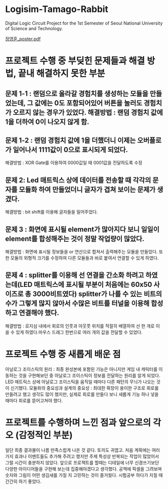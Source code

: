 # Logisim-Tamago-Rabbit
Digital Logic Circuit Project for the 1st Semester of Seoul National University of Science and Technology.

[정영훈_poster.pdf](https://github.com/younghun1124/Logisim-Tamago-Rabbit/files/7804759/_poster.pdf)


# 프로젝트 수행 중 부딪힌 문제들과 해결 방법, 끝내 해결하지 못한 부분
## 문제 1-1 : 랜덤으로 올라갈 경험치를 생성하는 모듈을 만들었는데, 그 값에는 0도 포함되어있어 버튼을 눌러도 경험치가 오르지 않는 경우가 있었다. 해결방법 : 랜덤 경험치 값에 1을 더하여 0이 나오지 않게 함. 
## 문제 1-2 : 랜덤 경험치 값에 1을 더했더니 이제는 오버플로가 일어나서 1111값이 0으로 표시되게 되었다.
해결방법 : XOR Gate를 이용하여 0000값일 때 0001값을 전달하도록 수정
## 문제 2: Led 매트릭스 상에 데이터를 전송할 때 각각의 문자를 모듈화 하여 만들었더니 글자가 겹쳐 보이는 문제가 생겼다. 
해결방법 : bit shift를 이용해 글자들을 밀어주었다.
## 문제 3 : 화면에 표시될 element가 많아지다 보니 일일이 element를 합성해주는 것이 정말 작업량이 많았다.
해결방법 : 화면에 표시될 정보들을 or 연산으로 합쳐서 출력해주는 모듈을 만들었다. 또한 모듈의 외형적 크기를 수정하여 다른 모듈들과 바로 붙여서 연결할 수 있게 하였다.
## 문제 4 : splitter를 이용해 선 연결을 간소화 하려고 하였는데(LED 매트릭스에 표시될 부분이 처음에는 60x50 사이즈로 총 3000비트였다) splitter가 나를 수 있는 비트의 수가 그렇게 많지 않아서 수많은 비트를 터널을 이용해 합성하고 연결해야 했다.
해결방법 : 로지심 내에서 회로의 인풋과 아웃풋 위치를 적절히 배열하여 선 한 개로 이을 수 있게 하였다.마우스 드래그 한번으로 여러 개의 값을 전달할 수 있었다.
# 프로젝트 수행 중 새롭게 배운 점
아날로그 조이스틱의 원리 : 최종 완성본에 포함된 기능은 아니지만 게임 내 캐릭터를 이동하는 것을 구현해보던 중 아날로그 조이스틱이 정보를 전달하는 원리를 알게 되었다. LED 매트릭스 상에 아날로그 조이스틱을 움직일 때마다 다른 패턴의 무늬가 나오는 것이 신기했다.
모듈화의 중요성과 설계의 중요성 : 최대한 확장이 용이한 구조로 회로를 만들려고 했고 생각도 많이 했지만, 실제로 회로를 만들다 보니 새롭게 기능 하나 넣을 때마다 회로를 뜯어고쳐야 했다. 
# 프로젝트를 수행하며 느낀 점과 앞으로의 각오 (감정적인 부분)
일단 최종 결과물이 나름 만족스럽게 나온 것 같다. 토끼도 귀엽고. 
처음 계획에는 여러가지 효과나 이벤트들도 추가해 주려고 했지만 주제 특성상 반복되는 작업이 많았어서 그럴 시간이 충분하지 않았다. 앞으로 프로젝트를 할때는 디테일에 너무 신경쓰기보단 다양한 아이디어들을 구현해 보는데 집중해야겠다고 생각했다. 공책에 픽셀을 그려보며 숫자와 그림이 어떤 생김새를 가질 지 고민하는 것이 즐거웠다. 시험공부 하다가 지칠 때 간간히 하기 좋았다.

